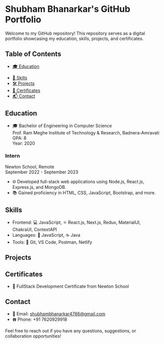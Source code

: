 # Shubham Bhanarkar's GitHub Portfolio

Welcome to my GitHub repository! This repository serves as a digital portfolio showcasing my education, <!--work experience,-->skills, projects, and certificates.

## Table of Contents

- [:mortar_board: Education](#education)
<!-- - [:briefcase: Work Experience](#work-experience) -->
- [:rocket: Skills](#skills)
- [:hammer_and_wrench: Projects](#projects)
- [:scroll: Certificates](#certificates)
- [:mailbox_with_mail: Contact](#contact)

## Education

- 🎓 Bachelor of Engineering in Computer Science  
 Prof. Ram Meghe Institute of Technology & Research, Badnera-Amravati
GPA: 8  
Year: 2020
<!-- ## Work Experience-->

### Intern

Newton School, Remote  
September 2022 - September 2023

- 🌐 Developed full-stack web applications using Node.js, React.js, Express.js, and MongoDB.
- 📚 Gained proficiency in HTML, CSS, JavaScript, Bootstrap, and more.

## Skills

- Frontend: 💻 JavaScript, ⚛️ React.js, Next.js, Redux, <!--🎨 SCSS,-->MaterialUI, ChakraUI, ContextAPI
- Languages: 🐍 JavaScript,<!-- 🐍 Python,--> ☕ Java
- Tools: 🔧 Git, VS Code, Postman, Netlify

## Projects

<!-- - [Codepen](https://friendly-speculoos-89ecbd.netlify.app/): A social development environment for front-end designers and developers.
- [Todo App](https://quirky-volhard-4c9e8e.netlify.app/): A simple to-do application with item management features.
- [RecipeApp](https://saloni-hub.github.io/Food-Recipe/): An app to search for specific recipes.
- [Issue Tracker App](https://saloni-issuetracker.netlify.app/): A tool to organize and track software issues and bugs. -->

## Certificates

<!-- - ✅ Problem Solving Certificate from HackerRank -->

- 🎉 FullStack Development Certificate from Newton School
  <!-- - 🏆 Certificate of Participation from IIT BHU Techfest -->
  <!-- - 🥇 Certificate of Achievement from Locofast -->

## Contact

- 📧 Email: shubhambhanarkar4786@gmail.com
- ☎️ Phone: +91 7620929918

Feel free to reach out if you have any questions, suggestions, or collaboration opportunities!
